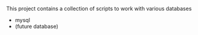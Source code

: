 This project contains a collection of scripts to work with various databases
- mysql
- (future database)
